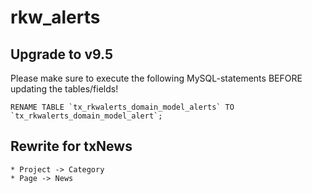 # rkw_alerts
## Upgrade to v9.5
Please make sure to execute the following MySQL-statements BEFORE updating the tables/fields!
```
RENAME TABLE `tx_rkwalerts_domain_model_alerts` TO `tx_rkwalerts_domain_model_alert`;
```

## Rewrite for txNews
```
* Project -> Category
* Page -> News
```